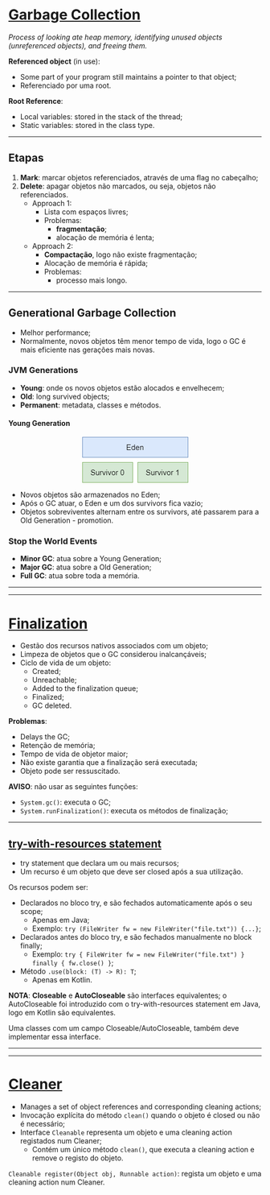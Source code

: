 # [Garbage Collection](https://www.oracle.com/webfolder/technetwork/tutorials/obe/java/gc01/index.html#t2)

_Process of looking ate heap memory, identifying unused objects (unreferenced objects), and freeing them._

**Referenced object** (in use):

* Some part of your program still maintains a pointer to that object;
* Referenciado por uma root.

**Root Reference**:

* Local variables: stored in the stack of the thread;
* Static variables: stored in the class type.

---

## Etapas

1. **Mark**: marcar objetos referenciados, através de uma flag no cabeçalho;
2. **Delete**: apagar objetos não marcados, ou seja, objetos não referenciados.
   * Approach 1:
     * Lista com espaços livres;
     * Problemas:
       * **fragmentação**;
       * alocação de memória é lenta;
   * Approach 2:
     * **Compactação**, logo não existe fragmentação;
     * Alocação de memória é rápida;
     * Problemas:
       * processo mais longo.

---

## Generational Garbage Collection

* Melhor performance;
* Normalmente, novos objetos têm menor tempo de vida, logo o GC é mais eficiente nas gerações mais novas.

### JVM Generations

* **Young**: onde os novos objetos estão alocados e envelhecem;
* **Old**: long survived objects;
* **Permanent**: metadata, classes e métodos.

#### Young Generation

<p align="center">
    <img src="./docs/young-generation.png" alt="Young Generation" align="center"/>
</p>

* Novos objetos são armazenados no Eden;
* Após o GC atuar, o Eden e um dos survivors fica vazio;
* Objetos sobreviventes alternam entre os survivors, até passarem para a Old Generation - promotion.

### Stop the World Events

* **Minor GC**: atua sobre a Young Generation;
* **Major GC**: atua sobre a Old Generation;
* **Full GC**: atua sobre toda a memória.

---
---

# [Finalization](https://www.oracle.com/technical-resources/articles/javase/finalization.html)

* Gestão dos recursos nativos associados com um objeto;
* Limpeza de objetos que o GC considerou inalcançáveis;
* Ciclo de vida de um objeto:
  * Created;
  * Unreachable;
  * Added to the finalization queue;
  * Finalized;
  * GC deleted.

**Problemas**:

* Delays the GC;
* Retenção de memória;
* Tempo de vida de objetor maior;
* Não existe garantia que a finalização será executada;
* Objeto pode ser ressuscitado.

**AVISO**: não usar as seguintes funções:

* `System.gc()`: executa o GC;
* `System.runFinalization()`: executa os métodos de finalização;

---

## [try-with-resources statement](https://docs.oracle.com/javase/tutorial/essential/exceptions/tryResourceClose.html)

* try statement que declara um ou mais recursos;
* Um recurso é um objeto que deve ser closed após a sua utilização.

Os recursos podem ser:

* Declarados no bloco try, e são fechados automaticamente após o seu scope;
  * Apenas em Java;
  * Exemplo: `try (FileWriter fw = new FileWriter("file.txt")) {...}`;
* Declarados antes do bloco try, e são fechados manualmente no block finally;
  * Exemplo: `try { FileWriter fw = new FileWriter("file.txt") } finally { fw.close() }`;
* Método `.use(block: (T) -> R): T`;
  * Apenas em Kotlin.

**NOTA**: **Closeable** e **AutoCloseable** são interfaces equivalentes; o AutoCloseable foi introduzido com o try-with-resources statement em Java, logo em Kotlin são equivalentes.

Uma classes com um campo Closeable/AutoCloseable, também deve implementar essa interface.

---
---

# [Cleaner](https://docs.oracle.com/en/java/javase/17/docs/api/java.base/java/lang/ref/Cleaner.html)

* Manages a set of object references and corresponding cleaning actions;
* Invocação explícita do método `clean()` quando o objeto é closed ou não é necessário;
* Interface `Cleanable` representa um objeto e uma cleaning action registados num Cleaner;
  * Contém um único método `clean()`, que executa a cleaning action e remove o registo do objeto.

`Cleanable register(Object obj, Runnable action)`: regista um objeto e uma cleaning action num Cleaner.